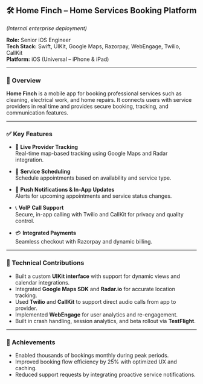 ## 🛠️ Home Finch – Home Services Booking Platform  
*(Internal enterprise deployment)*

**Role:** Senior iOS Engineer  
**Tech Stack:** Swift, UIKit, Google Maps, Razorpay, WebEngage, Twilio, CallKit  
**Platform:** iOS (Universal – iPhone & iPad)

---

### 🔹 Overview
**Home Finch** is a mobile app for booking professional services such as cleaning, electrical work, and home repairs. It connects users with service providers in real time and provides secure booking, tracking, and communication features.

---

### ✅ Key Features
- 📍 **Live Provider Tracking**  
  Real-time map-based tracking using Google Maps and Radar integration.

- 📅 **Service Scheduling**  
  Schedule appointments based on availability and service type.

- 🔔 **Push Notifications & In-App Updates**  
  Alerts for upcoming appointments and service status changes.

- 📞 **VoIP Call Support**  
  Secure, in-app calling with Twilio and CallKit for privacy and quality control.

- 💳 **Integrated Payments**  
  Seamless checkout with Razorpay and dynamic billing.

---

### 🔧 Technical Contributions
- Built a custom **UIKit interface** with support for dynamic views and calendar integrations.
- Integrated **Google Maps SDK** and **Radar.io** for accurate location tracking.
- Used **Twilio** and **CallKit** to support direct audio calls from app to provider.
- Implemented **WebEngage** for user analytics and re-engagement.
- Built in crash handling, session analytics, and beta rollout via **TestFlight**.

---

### 🎯 Achievements
- Enabled thousands of bookings monthly during peak periods.
- Improved booking flow efficiency by 25% with optimized UX and caching.
- Reduced support requests by integrating proactive service notifications.
